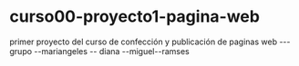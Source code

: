 # curso00-proyecto1-pagina-web
primer proyecto del curso de confección y publicación de  paginas web --- grupo --mariangeles -- diana --miguel--ramses
